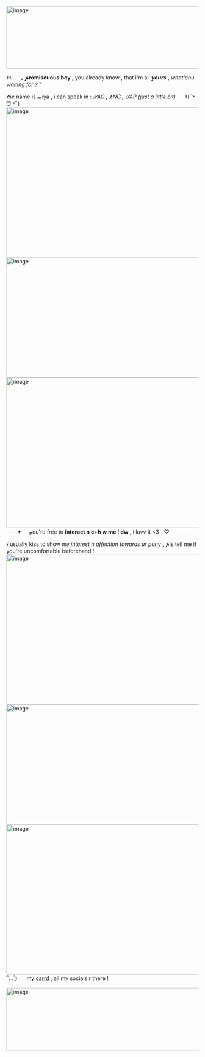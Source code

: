 <img width="1200" height="164" alt="image" src="https://github.com/user-attachments/assets/2ed4b773-070c-46ef-ad66-9f165c8adb2d" />


۶ৎ ⠀⠀⌞ __𝓹romiscuous boy__ , you already know , that i'm all __*yours*__ , *what'chu waiting for ?* ⌝  ⠀

𝓽he name is 𝓶iya , i can speak in : *𝓣AG , 𝑬NG , 𝓣AP (just a little bit)* ⠀⠀ꉂ(˵˃ ᗜ ˂˵)
<img width="1198" height="393" alt="image" src="https://github.com/user-attachments/assets/6f79a43f-f09e-4d47-ae39-6ab4a719dac3" />
<img width="900" height="315" alt="image" src="https://github.com/user-attachments/assets/7f13efbe-042c-41a0-94c2-06b6904e0b22" />
<img width="1198" height="393" alt="image" src="https://github.com/user-attachments/assets/72482a07-fa1e-40a2-853c-19d820f66158" />
── .✦⠀⠀𝓎ou're free to __interact n c+h w me ! dw__ , i luvv it <3ㅤ♡

𝓲 usually kiss to show my *interest n affection towards ur pony* , 𝓹ls tell me if you're uncomfortable beforehand !
<img width="1198" height="393" alt="image" src="https://github.com/user-attachments/assets/22b9b82b-5b9b-431d-ac07-be9e578ec49c" />
<img width="851" height="315" alt="image" src="https://github.com/user-attachments/assets/59854683-83ef-48c2-aef3-65365bb55574" />
<img width="1198" height="393" alt="image" src="https://github.com/user-attachments/assets/d70b0b50-29c9-409d-8650-2d1f5013fc2e" />
՞. .՞𐦯 ⠀⠀my [carrd](https://miyafuji.carrd.co) , all my socials r there !


<img width="1200" height="164" alt="image" src="https://github.com/user-attachments/assets/8f1f9e8b-79ad-43b4-b1c3-e638a9aa7651" />
